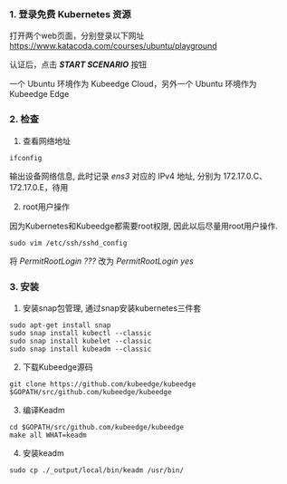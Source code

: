### 1. 登录免费 Kubernetes 资源

打开两个web页面，分别登录以下网址
https://www.katacoda.com/courses/ubuntu/playground

认证后，点击 ***START SCENARIO*** 按钮

一个 Ubuntu 环境作为 Kubeedge Cloud，另外一个 Ubuntu 环境作为 Kubeedge Edge

### 2. 检查

1. 查看网络地址

```shell
ifconfig
```

输出设备网络信息, 此时记录 *ens3* 对应的 IPv4 地址, 分别为 172.17.0.C、172.17.0.E，待用

2. root用户操作

因为Kubernetes和Kubeedge都需要root权限, 因此以后尽量用root用户操作.

```shell
sudo vim /etc/ssh/sshd_config
```

将 *PermitRootLogin ???* 改为 *PermitRootLogin yes*

### 3. 安装

1. 安装snap包管理, 通过snap安装kubernetes三件套

```shell
sudo apt-get install snap
sudo snap install kubectl --classic
sudo snap install kubelet --classic
sudo snap install kubeadm --classic
```

2. 下载Kubeedge源码

```shell
git clone https://github.com/kubeedge/kubeedge $GOPATH/src/github.com/kubeedge/kubeedge
```

3. 编译Keadm

```shell
cd $GOPATH/src/github.com/kubeedge/kubeedge
make all WHAT=keadm
```

4. 安装keadm

```shell
sudo cp ./_output/local/bin/keadm /usr/bin/
```





















